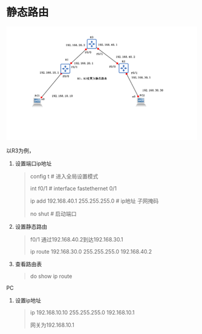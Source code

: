 # 静态路由

![image-20240417214524367](./assets/image-20240417214524367.png)

以R3为例，

1. 设置端口ip地址

   > config t # 进入全局设置模式
   >
   > int f0/1 # interface fastethernet 0/1
   >
   > ip add 192.168.40.1 255.255.255.0 # ip地址 子网掩码
   >
   > no shut # 启动端口

2. 设置静态路由

   > f0/1 通过192.168.40.2到达192.168.30.1
   >
   > ip route 192.168.30.0 255.255.255.0 192.168.40.2

3. 查看路由表

   > do show ip route

PC

1. 设置ip地址

   > ip 192.168.10.10 255.255.255.0 192.168.10.1
   >
   > 网关为192.168.10.1